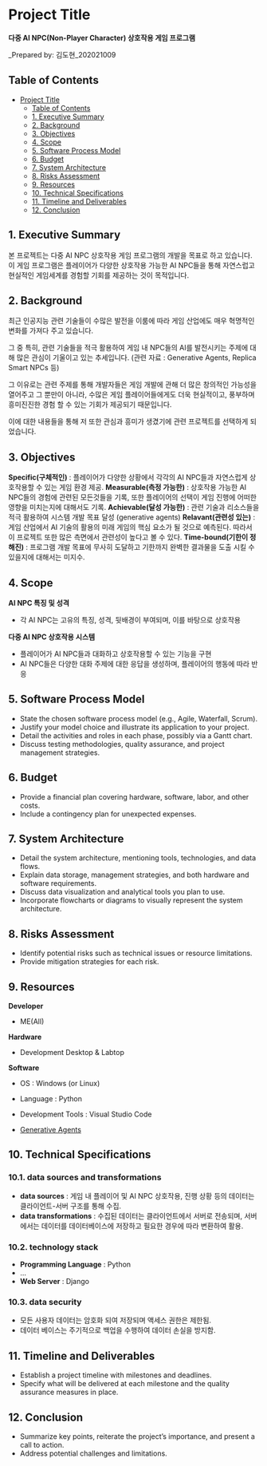 # Project Title

**다중 AI NPC(Non-Player Character) 상호작용 게임 프로그램**

_Prepared by: 김도현_202021009

## Table of Contents

- [Project Title](#project-title)
  - [Table of Contents](#table-of-contents)
  - [1. Executive Summary](#1-executive-summary)
  - [2. Background](#2-background)
  - [3. Objectives](#3-objectives)
  - [4. Scope](#4-scope)
  - [5. Software Process Model](#5-software-process-model)
  - [6. Budget](#6-budget)
  - [7. System Architecture](#7-system-architecture)
  - [8. Risks Assessment](#8-risks-assessment)
  - [9. Resources](#9-resources)
  - [10. Technical Specifications](#10-technical-specifications)
  - [11. Timeline and Deliverables](#11-timeline-and-deliverables)
  - [12. Conclusion](#12-conclusion)


## 1. Executive Summary

본 프로젝트는 다중 AI NPC 상호작용 게임 프로그램의 개발을 목표로 하고 있습니다.
이 게임 프로그램은 플레이어가 다양한 상호작용 가능한 AI NPC들을 통해 자연스럽고 현실적인 게임세계를 경험할 기회를 제공하는 것이 목적입니다.

## 2. Background

최근 인공지능 관련 기술들이 수많은 발전을 이룸에 따라 게임 산업에도 매우 혁명적인 변화를 가져다 주고 있습니다.

그 중 특히, 관련 기술들을 적극 활용하여 게임 내 NPC들의 AI를 발전시키는 주제에 대해 많은 관심이 기울이고 있는 추세입니다.
(관련 자료 : Generative Agents, Replica Smart NPCs 등)

그 이유로는 관련 주제를 통해 개발자들은 게임 개발에 관해 더 많은 창의적인 가능성을 열어주고 그 뿐만이 아니라,
수많은 게임 플레이어들에게도 더욱 현실적이고, 풍부하며 흥미진진한 경험 할 수 있는 기회가 제공되기 때문입니다.

이에 대한 내용들을 통해 저 또한 관심과 흥미가 생겼기에 관련 프로젝트를 선택하게 되었습니다.

## 3. Objectives

**Specific(구체적인)** : 플레이어가 다양한 상황에서 각각의 AI NPC들과 자연스럽게 상호작용할 수 있는 게임 환경 제공.
**Measurable(측정 가능한)** : 상호작용 가능한 AI NPC들의 경험에 관련된 모든것들을 기록, 또한 플레이어의 선택이 게임 진행에 어떠한 영향을 미치는지에 대해서도 기록.
**Achievable(달성 가능한)** : 관련 기술과 리소스들을 적극 활용하여 시스템 개발 목표 달성 (generative agents)
**Relavant(관련성 있는)** : 게임 산업에서 AI 기술의 활용의 미래 게임의 핵심 요소가 될 것으로 예측된다. 따라서 이 프로젝트 또한 많은 측면에서 관련성이 높다고 볼 수 있다.
**Time-bound(기한이 정해진)** : 프로그램 개발 목표에 무사히 도달하고 기한까지 완벽한 결과물을 도출 시킬 수 있을지에 대해서는 미지수.

## 4. Scope

**AI NPC 특징 및 성격**
- 각 AI NPC는 고유의 특징, 성격, 뒷배경이 부여되며, 이를 바탕으로 상호작용

**다중 AI NPC 상호작용 시스템**
- 플레이어가 AI NPC들과 대화하고 상호작용할 수 있는 기능을 구현
- AI NPC들은 다양한 대화 주제에 대한 응답을 생성하며, 플레이어의 행동에 따라 반응

## 5. Software Process Model

- State the chosen software process model (e.g., Agile, Waterfall, Scrum).
- Justify your model choice and illustrate its application to your project.
- Detail the activities and roles in each phase, possibly via a Gantt chart.
- Discuss testing methodologies, quality assurance, and project management strategies.

## 6. Budget

- Provide a financial plan covering hardware, software, labor, and other costs.
- Include a contingency plan for unexpected expenses.

## 7. System Architecture

- Detail the system architecture, mentioning tools, technologies, and data flows.
- Explain data storage, management strategies, and both hardware and software requirements.
- Discuss data visualization and analytical tools you plan to use.
- Incorporate flowcharts or diagrams to visually represent the system architecture.

## 8. Risks Assessment

- Identify potential risks such as technical issues or resource limitations.
- Provide mitigation strategies for each risk.

## 9. Resources

**Developer**
- ME(All)

**Hardware**
- Development Desktop & Labtop

**Software**
- OS : Windows (or Linux)
- Language : Python
- Development Tools : Visual Studio Code

- [Generative Agents](https://github.com/joonspk-research/generative_agents/)

## 10. Technical Specifications

### 10.1. data sources and transformations
- **data sources** : 게임 내 플레이어 및 AI NPC 상호작용, 진행 상황 등의 데이터는 클라이언트-서버 구조를 통해 수집.
- **data transformations** : 수집된 데이터는 클라이언트에서 서버로 전송되며, 서버에서는 데이터를 데이터베이스에 저장하고 필요한 경우에 따라 변환하여 활용.

### 10.2. technology stack
- **Programming Language** : Python
- ...
- **Web Server** : Django

### 10.3. data security
- 모든 사용자 데이터는 암호화 되여 저장되며 액세스 권한은 제한됨.
- 데이터 베이스는 주기적으로 백업을 수행하여 데이터 손실을 방지함.

## 11. Timeline and Deliverables

- Establish a project timeline with milestones and deadlines.
- Specify what will be delivered at each milestone and the quality assurance measures in place.

## 12. Conclusion

- Summarize key points, reiterate the project’s importance, and present a call to action.
- Address potential challenges and limitations.